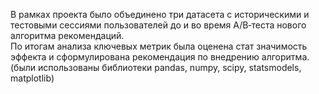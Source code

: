 В рамках проекта было объединено три датасета с историческими и тестовыми сессиями пользователей до и во время A/B‑теста нового алгоритма рекомендаций.  
По итогам анализа ключевых метрик была оценена стат значимость эффекта и сформулирована рекомендация по внедрению алгоритма. (были использованы библиотеки pandas, numpy, scipy, statsmodels, matplotlib)
